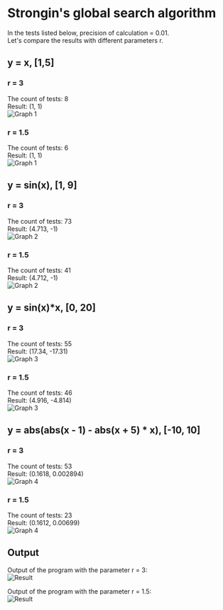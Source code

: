 # Strongin's global search algorithm 
In the tests listed below, precision of calculation = 0.01.<br/>
Let's compare the results with different parameters r.

## y = x, [1,5]
### r = 3
The count of tests: 8<br/>
Result: (1, 1)<br/>
![Graph 1](/Images/Test1/graph1.png)<br/>

### r = 1.5
The count of tests: 6<br/>
Result: (1, 1)<br/>
![Graph 1](/Images/Test2/graph1.png)

## y = sin(x), [1, 9]
### r = 3
The count of tests: 73<br/>
Result: (4.713, -1)<br/>
![Graph 2](/Images/Test1/graph2.png)<br/>

### r = 1.5
The count of tests: 41<br/>
Result: (4.712, -1)<br/>
![Graph 2](/Images/Test2/graph2.png)

## y = sin(x)*x, [0, 20]
### r = 3
The count of tests: 55<br/>
Result: (17.34, -17.31)<br/>
![Graph 3](/Images/Test1/graph3.png)<br/>

### r = 1.5
The count of tests: 46<br/>
Result: (4.916, -4.814)<br/>
![Graph 3](/Images/Test2/graph3.png)

## y = abs(abs(x - 1) - abs(x + 5) * x), [-10, 10]
### r = 3
The count of tests: 53<br/>
Result: (0.1618, 0.002894)<br/>
![Graph 4](/Images/Test1/graph4.png)<br/>

### r = 1.5
The count of tests: 23<br/>
Result: (0.1612, 0.00699)<br/>
![Graph 4](/Images/Test2/graph4.png)<br/>

## Output
Output of the program with the parameter r = 3:<br/>
![Result](/Images/Test1/result.png)<br/>

Output of the program with the parameter r = 1.5:<br/>
![Result](/Images/Test2/result.png)<br/>
